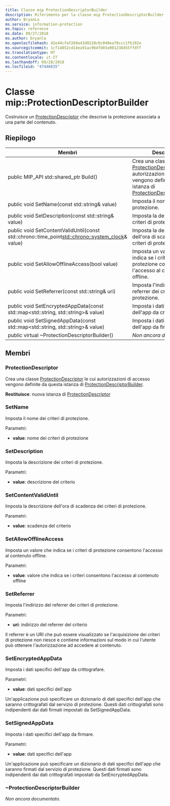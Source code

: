 ```yaml
---
title: Classe mip ProtectionDescriptorBuilder
description: Riferimento per la classe mip ProtectionDescriptorBuilder
author: BryanLa
ms.service: information-protection
ms.topic: reference
ms.date: 09/27/2018
ms.author: bryanla
ms.openlocfilehash: 42e44cfaf269a43d0210c0c040ea70ccc1fb192e
ms.sourcegitcommit: 1cf14852cd14ea91ac964fb03a901238455ffdff
ms.translationtype: HT
ms.contentlocale: it-IT
ms.lasthandoff: 09/28/2018
ms.locfileid: "47446635"
---
```

# <a name="class-mipprotectiondescriptorbuilder"></a>Classe mip::ProtectionDescriptorBuilder 
Costruisce un [ProtectionDescriptor](class_mip_protectiondescriptor.md) che descrive la protezione associata a una parte del contenuto.
  
## <a name="summary"></a>Riepilogo
 Membri                        | Descrizioni                                
--------------------------------|---------------------------------------------
public MIP_API std::shared_ptr<ProtectionDescriptor> Build()  |  Crea una classe [ProtectionDescriptor](class_mip_protectiondescriptor.md) le cui autorizzazioni di accesso vengono definite da questa istanza di [ProtectionDescriptorBuilder](class_mip_protectiondescriptorbuilder.md).
 public void SetName(const std::string& value)  |  Imposta il nome dei criteri di protezione.
 public void SetDescription(const std::string& value)  |  Imposta la descrizione dei criteri di protezione.
public void SetContentValidUntil(const std::chrono::time_point<std::chrono::system_clock>& value)  |  Imposta la descrizione dell'ora di scadenza dei criteri di protezione.
 public void SetAllowOfflineAccess(bool value)  |  Imposta un valore che indica se i criteri di protezione consentono l'accesso al contenuto offline.
 public void SetReferrer(const std::string& uri)  |  Imposta l'indirizzo del referrer dei criteri di protezione.
public void SetEncryptedAppData(const std::map<std::string, std::string>& value)  |  Imposta i dati specifici dell'app da crittografare.
public void SetSignedAppData(const std::map<std::string, std::string>& value)  |  Imposta i dati specifici dell'app da firmare.
 public virtual ~ProtectionDescriptorBuilder()  | _Non ancora documentato._
  
## <a name="members"></a>Membri
  
### <a name="protectiondescriptor"></a>ProtectionDescriptor
Crea una classe [ProtectionDescriptor](class_mip_protectiondescriptor.md) le cui autorizzazioni di accesso vengono definite da questa istanza di [ProtectionDescriptorBuilder](class_mip_protectiondescriptorbuilder.md).

  
**Restituisce**: nuova istanza di [ProtectionDescriptor](class_mip_protectiondescriptor.md)
  
### <a name="setname"></a>SetName
Imposta il nome dei criteri di protezione.

Parametri:  
* **value**: nome dei criteri di protezione


  
### <a name="setdescription"></a>SetDescription
Imposta la descrizione dei criteri di protezione.

Parametri:  
* **value**: descrizione del criterio


  
### <a name="setcontentvaliduntil"></a>SetContentValidUntil
Imposta la descrizione dell'ora di scadenza dei criteri di protezione.

Parametri:  
* **value**: scadenza del criterio


  
### <a name="setallowofflineaccess"></a>SetAllowOfflineAccess
Imposta un valore che indica se i criteri di protezione consentono l'accesso al contenuto offline.

Parametri:  
* **value**: valore che indica se i criteri consentono l'accesso al contenuto offline


  
### <a name="setreferrer"></a>SetReferrer
Imposta l'indirizzo del referrer dei criteri di protezione.

Parametri:  
* **uri**: indirizzo del referrer del criterio


Il referrer è un URI che può essere visualizzato se l'acquisizione dei criteri di protezione non riesce e contiene informazioni sul modo in cui l'utente può ottenere l'autorizzazione ad accedere al contenuto.
  
### <a name="setencryptedappdata"></a>SetEncryptedAppData
Imposta i dati specifici dell'app da crittografare.

Parametri:  
* **value**: dati specifici dell'app


Un'applicazione può specificare un dizionario di dati specifici dell'app che saranno crittografati dal servizio di protezione. Questi dati crittografati sono indipendenti dai dati firmati impostati da SetSignedAppData.
  
### <a name="setsignedappdata"></a>SetSignedAppData
Imposta i dati specifici dell'app da firmare.

Parametri:  
* **value**: dati specifici dell'app


Un'applicazione può specificare un dizionario di dati specifici dell'app che saranno firmati dal servizio di protezione. Questi dati firmati sono indipendenti dai dati crittografati impostati da SetEncryptedAppData.
  
### <a name="protectiondescriptorbuilder"></a>~ProtectionDescriptorBuilder
_Non ancora documentato._
